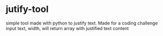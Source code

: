 # jutify-tool
simple tool made with python to justify text.
Made for a coding challenge
input text, width, will return array with justified text content
